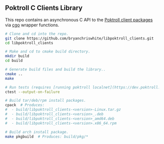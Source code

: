 ## Poktroll C Clients Library

This repo contains an asynchronous C API to the [Poktroll client packages](https://pkg.go.dev/github.com/pokt-network/poktroll/pkg/client) via [cgo](https://pkg.go.dev/cmd/cgo) wrapper functions.

```bash
# Clone and cd into the repo.
git clone https://github.com/bryanchriswhite/libpoktroll_clients.git
cd libpoktroll_clients

# Make and cd to cmake build directory.
mkdir build
cd build

# Generate build files and build the library..
cmake ..
make

# Run tests (requires [running poktroll localnet](https://dev.poktroll.com/develop/developer_guide/quickstart#1-launch--inspect-localnet)).
ctest --output-on-failure

# Build tar/deb/rpm install packages.
cpack  # Produces:
#  - build/libpoktroll_clients-<version>-Linux.tar.gz
#  - build/libpoktroll_clients-<version>_.deb
#  - build/libpoktroll_clients-<version>_amd64.deb
#  - build/libpoktroll_clients-<version>.x86_64.rpm

# Build arch install package.
make pkgbuild  # Produces: build/pkg/*
```